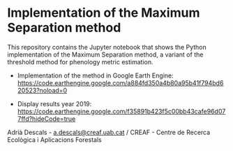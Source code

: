 # Implementation of the Maximum Separation method

This repository contains the Jupyter notebook that shows the Python implementation of the Maximum Separation method, a variant of the threshold method for phenology metric estimation. 

- Implementation of the method in Google Earth Engine: 
https://code.earthengine.google.com/a884fd350a4b80a95b41f794bd620523?noload=0

- Display results year 2019: 
 https://code.earthengine.google.com/f35891b423f5c00bb43cafe96d077ffd?hideCode=true

Adrià Descals - a.descals@creaf.uab.cat / CREAF - Centre de Recerca Ecològica i Aplicacions Forestals
